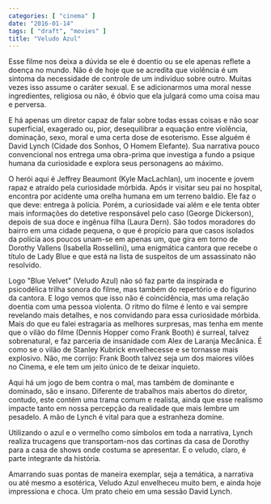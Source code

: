 ```yaml
---
categories: [ "cinema" ]
date: "2016-01-14"
tags: [ "draft", "movies" ]
title: "Veludo Azul"
---
```

Esse filme nos deixa a dúvida se ele é doentio ou se ele apenas reflete
a doença no mundo. Não é de hoje que se acredita que violência é um
sintoma da necessidade de controle de um indivíduo sobre outro. Muitas
vezes isso assume o caráter sexual. E se adicionarmos uma moral nesse
ingredientes, religiosa ou não, é óbvio que ela julgará como uma
coisa mau e perversa.

E há apenas um diretor capaz de falar sobre todas essas coisas e não
soar superficial, exagerado ou, pior, desequilibrar a equação entre
violência, dominação, sexo, moral e uma certa dose de esoterismo. Esse
alguém é David Lynch (Cidade dos Sonhos, O Homem Elefante). Sua
narrativa pouco convencional nos entrega uma obra-prima que investiga
a fundo a psique humana da curiosidade e explora seus personagens ao
máximo.

O herói aqui é Jeffrey Beaumont (Kyle MacLachlan), um inocente e
jovem rapaz e atraído pela curiosidade mórbida. Após ir visitar seu
pai no hospital, encontra por acidente uma orelha humana em um terreno
baldio. Ele faz o que deve: entrega à polícia. Porém, a curiosidade
vai além e ele tenta obter mais informações do detetive responsável
pelo caso (George Dickerson), depois de sua doce e ingênua filha (Laura
Dern). São todos moradores do bairro em uma cidade pequena, o que é
propício para que casos isolados da polícia aos poucos unam-se em
apenas um, que gira em torno de Dorothy Vallens (Isabella Rossellini),
uma enigmática cantora que recebe o título de Lady Blue e que está
na lista de suspeitos de um assassinato não resolvido. 

Logo "Blue Velvet" (Veludo Azul) não só faz parte da inspirada e
psicodélica trilha sonora do filme, mas também do repertório e
do figurino da cantora. E logo vemos que isso não é coincidência,
mas uma relação doentia com uma pessoa violenta. O ritmo do filme
é lento e vai sempre revelando mais detalhes, e nos convidando para
essa curiosidade mórbida. Mais do que eu falei estragaria as melhores
surpresas, mas tenha em mente que o vilão do filme (Dennis Hopper
como Frank Booth) é surreal, talvez sobrenatural, e faz parceria de
insanidade com Alex de Laranja Mecânica. É como se o vilão de Stanley
Kubrick envelhecesse e se tornasse mais explosivo. Não, me corrijo:
Frank Booth talvez seja um dos maiores vilões no Cinema, e ele tem um
jeito único de te deixar inquieto.

Aqui há um jogo de bem contra o mal, mas também de dominante e dominado,
são e insano. Diferente de trabalhos mais abertos do diretor, contudo,
este contém uma trama comum e realista, ainda que esse realismo impacte
tanto em nossa percepção da realidade que mais lembre um pesadelo. A
mão de Lynch é vital para que a estranheza domine.

Utilizando o azul e o vermelho como símbolos em toda a narrativa,
Lynch realiza trucagens que transportam-nos das cortinas da casa de
Dorothy para a casa de shows onde costuma se apresentar. E o veludo,
claro, é parte integrante da história.

Amarrando suas pontas de maneira exemplar, seja a temática, a narrativa
ou até mesmo a esotérica, Veludo Azul envelheceu muito bem, e ainda
hoje impressiona e choca. Um prato cheio em uma sessão David Lynch.
